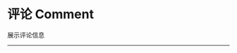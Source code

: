 # 评论 Comment

展示评论信息

---

<script setup>
import CommentBasicUse from "./component/comment-basic-use.md"
import CommentAlign from "./component/comment-align.md"
import CommentNest from "./component/comment-nest.md"
import CommentInput from "./component/comment-input.md"
import CommentApi from "./component/comment-api.md"
import CommentTip from "./component/comment-tip.md"
</script>

<comment-basic-use />
<comment-align />
<comment-nest />
<comment-input />

<comment-api />
<comment-tip />
